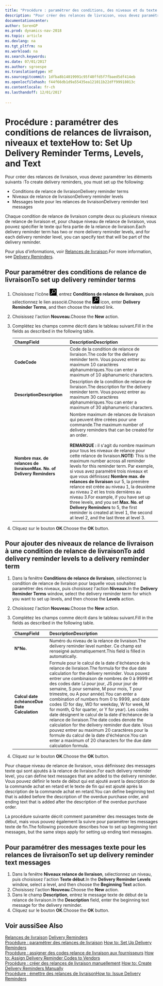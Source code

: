 ```yaml
---
title: "Procédure : paramétrer des conditions, des niveaux et du texte pour les relances de livraison"
description: "Pour créer des relances de livraison, vous devez paramétrer des conditions, des niveaux et du texte pour ces dernières. messages"
documentationcenter: 
author: SorenGP
ms.prod: dynamics-nav-2018
ms.topic: article
ms.devlang: na
ms.tgt_pltfrm: na
ms.workload: na
ms.search.keywords: 
ms.date: 07/01/2017
ms.author: sgroespe
ms.translationtype: HT
ms.sourcegitcommit: 1dfba8b14019991c95f40ffd5f7fbaed5df414eb
ms.openlocfilehash: f44f66db1d9a55435ea121011b22dff99918013c
ms.contentlocale: fr-ch
ms.lasthandoff: 12/01/2017

---
```

# <a name="how-to-set-up-delivery-reminder-terms-levels-and-text"></a><span data-ttu-id="cbf57-104">Procédure : paramétrer des conditions de relances de livraison, niveaux et texte</span><span class="sxs-lookup"><span data-stu-id="cbf57-104">How to: Set Up Delivery Reminder Terms, Levels, and Text</span></span>
<span data-ttu-id="cbf57-105">Pour créer des relances de livraison, vous devez paramétrer les éléments suivants :</span><span class="sxs-lookup"><span data-stu-id="cbf57-105">To create delivery reminders, you must set up the following:</span></span>  

- <span data-ttu-id="cbf57-106">Conditions de relance de livraison</span><span class="sxs-lookup"><span data-stu-id="cbf57-106">Delivery reminder terms</span></span>  
- <span data-ttu-id="cbf57-107">Niveaux de relance de livraison</span><span class="sxs-lookup"><span data-stu-id="cbf57-107">Delivery reminder levels</span></span>  
- <span data-ttu-id="cbf57-108">Messages texte pour les relances de livraison</span><span class="sxs-lookup"><span data-stu-id="cbf57-108">Delivery reminder text messages</span></span>  

<span data-ttu-id="cbf57-109">Chaque condition de relance de livraison compte deux ou plusieurs niveaux de relance de livraison et, pour chaque niveau de relance de livraison, vous pouvez spécifier le texte qui fera partie de la relance de livraison.</span><span class="sxs-lookup"><span data-stu-id="cbf57-109">Each delivery reminder term has two or more delivery reminder levels, and for each delivery reminder level, you can specify text that will be part of the delivery reminder.</span></span>  

<span data-ttu-id="cbf57-110">Pour plus d'informations, voir [Relances de livraison](delivery-reminders.md).</span><span class="sxs-lookup"><span data-stu-id="cbf57-110">For more information, see [Delivery Reminders](delivery-reminders.md).</span></span>  

## <a name="to-set-up-delivery-reminder-terms"></a><span data-ttu-id="cbf57-111">Pour paramétrer des conditions de relance de livraison</span><span class="sxs-lookup"><span data-stu-id="cbf57-111">To set up delivery reminder terms</span></span>  

1.  <span data-ttu-id="cbf57-112">Choisissez l'icône ![Page ou état pour la recherche](../../media/ui-search/search_small.png "icône Page ou état pour la recherche"), entrez **Conditions de relance de livraison**, puis sélectionnez le lien associé.</span><span class="sxs-lookup"><span data-stu-id="cbf57-112">Choose the ![Search for Page or Report](../../media/ui-search/search_small.png "Search for Page or Report icon") icon, enter **Delivery Reminder Terms**, and then choose the related link.</span></span>  
2.  <span data-ttu-id="cbf57-113">Choisissez l'action **Nouveau**.</span><span class="sxs-lookup"><span data-stu-id="cbf57-113">Choose the **New** action.</span></span>  
3.  <span data-ttu-id="cbf57-114">Complétez les champs comme décrit dans le tableau suivant.</span><span class="sxs-lookup"><span data-stu-id="cbf57-114">Fill in the fields as described in the following table.</span></span>  

    |<span data-ttu-id="cbf57-115">Champ</span><span class="sxs-lookup"><span data-stu-id="cbf57-115">Field</span></span>|<span data-ttu-id="cbf57-116">Description</span><span class="sxs-lookup"><span data-stu-id="cbf57-116">Description</span></span>|  
    |---------------------------------|---------------------------------------|  
    |<span data-ttu-id="cbf57-117">**Code**</span><span class="sxs-lookup"><span data-stu-id="cbf57-117">**Code**</span></span>|<span data-ttu-id="cbf57-118">Code de la condition de relance de livraison.</span><span class="sxs-lookup"><span data-stu-id="cbf57-118">The code for the delivery reminder term.</span></span> <span data-ttu-id="cbf57-119">Vous pouvez entrer au maximum 10 caractères alphanumériques.</span><span class="sxs-lookup"><span data-stu-id="cbf57-119">You can enter a maximum of 10 alphanumeric characters.</span></span>|  
    |<span data-ttu-id="cbf57-120">**Description**</span><span class="sxs-lookup"><span data-stu-id="cbf57-120">**Description**</span></span>|<span data-ttu-id="cbf57-121">Description de la condition de relance de livraison.</span><span class="sxs-lookup"><span data-stu-id="cbf57-121">The description for the delivery reminder term.</span></span> <span data-ttu-id="cbf57-122">Vous pouvez entrer au maximum 30 caractères alphanumériques.</span><span class="sxs-lookup"><span data-stu-id="cbf57-122">You can enter a maximum of 30 alphanumeric characters.</span></span>|  
    |<span data-ttu-id="cbf57-123">**Nombre max. de relances de livraison**</span><span class="sxs-lookup"><span data-stu-id="cbf57-123">**Max. No. of Delivery Reminders**</span></span>|<span data-ttu-id="cbf57-124">Nombre maximum de relances de livraison qui peuvent être créées pour une commande.</span><span class="sxs-lookup"><span data-stu-id="cbf57-124">The maximum number of delivery reminders that can be created for an order.</span></span><br /><br /> <span data-ttu-id="cbf57-125">**REMARQUE :** il s'agit du nombre maximum pour tous les niveaux de relance pour cette relance de livraison.</span><span class="sxs-lookup"><span data-stu-id="cbf57-125">**NOTE:** This is the maximum number across all reminder levels for this reminder term.</span></span> <span data-ttu-id="cbf57-126">Par exemple, si vous avez paramétré trois niveaux et que vous définissez **Nombre max. de relances de livraison** sur 5, la première relance est créée au niveau 1, la deuxième au niveau 2 et les trois dernières au niveau 3.</span><span class="sxs-lookup"><span data-stu-id="cbf57-126">For example, if you have set up three levels, and you set **Max. No. of Delivery Reminders** to 5, the first reminder is created at level 1, the second at level 2, and the last three at level 3.</span></span>|  

4.  <span data-ttu-id="cbf57-127">Cliquez sur le bouton **OK**.</span><span class="sxs-lookup"><span data-stu-id="cbf57-127">Choose the **OK** button.</span></span>  

## <a name="to-add-delivery-reminder-levels-to-a-delivery-reminder-term"></a><span data-ttu-id="cbf57-128">Pour ajouter des niveaux de relance de livraison à une condition de relance de livraison</span><span class="sxs-lookup"><span data-stu-id="cbf57-128">To add delivery reminder levels to a delivery reminder term</span></span>  

1.  <span data-ttu-id="cbf57-129">Dans la fenêtre **Conditions de relance de livraison**, sélectionnez la condition de relance de livraison pour laquelle vous souhaitez paramétrer des niveaux, puis choisissez l'action **Niveaux**.</span><span class="sxs-lookup"><span data-stu-id="cbf57-129">In the **Delivery Reminder Terms** window, select the delivery reminder term for which you want to set up levels, and then choose the **Levels** action.</span></span>  
2.  <span data-ttu-id="cbf57-130">Choisissez l'action **Nouveau**.</span><span class="sxs-lookup"><span data-stu-id="cbf57-130">Choose the **New** action.</span></span>  
3.  <span data-ttu-id="cbf57-131">Complétez les champs comme décrit dans le tableau suivant.</span><span class="sxs-lookup"><span data-stu-id="cbf57-131">Fill in the fields as described in the following table.</span></span>  

    |<span data-ttu-id="cbf57-132">Champ</span><span class="sxs-lookup"><span data-stu-id="cbf57-132">Field</span></span>|<span data-ttu-id="cbf57-133">Description</span><span class="sxs-lookup"><span data-stu-id="cbf57-133">Description</span></span>|  
    |---------------------------------|---------------------------------------|  
    |<span data-ttu-id="cbf57-134">**N°**</span><span class="sxs-lookup"><span data-stu-id="cbf57-134">**No.**</span></span>|<span data-ttu-id="cbf57-135">Numéro du niveau de la relance de livraison.</span><span class="sxs-lookup"><span data-stu-id="cbf57-135">The delivery reminder level number.</span></span> <span data-ttu-id="cbf57-136">Ce champ est renseigné automatiquement.</span><span class="sxs-lookup"><span data-stu-id="cbf57-136">This field is filled in automatically.</span></span>|  
    |<span data-ttu-id="cbf57-137">**Calcul date échéance**</span><span class="sxs-lookup"><span data-stu-id="cbf57-137">**Due Date Calculation**</span></span>|<span data-ttu-id="cbf57-138">Formule pour le calcul de la date d'échéance de la relance de livraison.</span><span class="sxs-lookup"><span data-stu-id="cbf57-138">The formula for the due date calculation for the delivery reminder.</span></span> <span data-ttu-id="cbf57-139">Vous pouvez entrer une combinaison de nombres de 0 à 9999 et des codes date (J pour jour, JS pour jour de semaine, S pour semaine, M pour mois, T pour trimestre, ou A pour année).</span><span class="sxs-lookup"><span data-stu-id="cbf57-139">You can enter a combination of numbers from 0 to 9999, and date codes (D for day, WD for weekday, W for week, M for month, Q for quarter, or Y for year).</span></span> <span data-ttu-id="cbf57-140">Les codes date désignent le calcul de la date d'échéance de la relance de livraison.</span><span class="sxs-lookup"><span data-stu-id="cbf57-140">The date codes denote the calculation for the delivery reminder due date.</span></span> <span data-ttu-id="cbf57-141">Vous pouvez entrer au maximum 20 caractères pour la formule du calcul de la date d'échéance.</span><span class="sxs-lookup"><span data-stu-id="cbf57-141">You can enter a maximum of 20 characters for the due date calculation formula.</span></span>|  

4.  <span data-ttu-id="cbf57-142">Cliquez sur le bouton **OK**.</span><span class="sxs-lookup"><span data-stu-id="cbf57-142">Choose the **OK** button.</span></span>  

<span data-ttu-id="cbf57-143">Pour chaque niveau de relance de livraison, vous définissez des messages texte qui sont ajoutés à la relance de livraison.</span><span class="sxs-lookup"><span data-stu-id="cbf57-143">For each delivery reminder level, you can define text messages that are added to the delivery reminder.</span></span> <span data-ttu-id="cbf57-144">Vous pouvez définir le texte de début qui est ajouté avant la description de la commande achat en retard et le texte de fin qui est ajouté après la description de la commande achat en retard.</span><span class="sxs-lookup"><span data-stu-id="cbf57-144">You can define beginning text that is added before the description of the overdue purchase order, and ending text that is added after the description of the overdue purchase order.</span></span>  

<span data-ttu-id="cbf57-145">La procédure suivante décrit comment paramétrer des messages texte de début, mais vous pouvez également la suivre pour paramétrer les messages texte de fin.</span><span class="sxs-lookup"><span data-stu-id="cbf57-145">The following procedure describes how to set up beginning text messages, but the same steps apply for setting up ending text messages.</span></span>  

## <a name="to-set-up-delivery-reminder-text-messages"></a><span data-ttu-id="cbf57-146">Pour paramétrer des messages texte pour les relances de livraison</span><span class="sxs-lookup"><span data-stu-id="cbf57-146">To set up delivery reminder text messages</span></span>  

1.  <span data-ttu-id="cbf57-147">Dans la fenêtre **Niveaux relance de livraison**, sélectionnez un niveau, puis choisissez l'action **Texte début**.</span><span class="sxs-lookup"><span data-stu-id="cbf57-147">In the **Delivery Reminder Levels** window, select a level, and then choose the **Beginning Text** action.</span></span>  
2.  <span data-ttu-id="cbf57-148">Choisissez l'action **Nouveau**.</span><span class="sxs-lookup"><span data-stu-id="cbf57-148">Choose the **New** action.</span></span>  
3.  <span data-ttu-id="cbf57-149">Dans le champ **Description**, entrez le message texte de début de la relance de livraison.</span><span class="sxs-lookup"><span data-stu-id="cbf57-149">In the **Description** field, enter the beginning text message for the delivery reminder.</span></span>  
4.  <span data-ttu-id="cbf57-150">Cliquez sur le bouton **OK**.</span><span class="sxs-lookup"><span data-stu-id="cbf57-150">Choose the **OK** button.</span></span>  

## <a name="see-also"></a><span data-ttu-id="cbf57-151">Voir aussi</span><span class="sxs-lookup"><span data-stu-id="cbf57-151">See Also</span></span>  
 <span data-ttu-id="cbf57-152">[Relances de livraison](delivery-reminders.md) </span><span class="sxs-lookup"><span data-stu-id="cbf57-152">[Delivery Reminders](delivery-reminders.md) </span></span>  
 <span data-ttu-id="cbf57-153">[Procédure : paramétrer des relances de livraison](how-to-set-up-delivery-reminders.md) </span><span class="sxs-lookup"><span data-stu-id="cbf57-153">[How to: Set Up Delivery Reminders](how-to-set-up-delivery-reminders.md) </span></span>  
 <span data-ttu-id="cbf57-154">[Procédure : assigner des codes relance de livraison aux fournisseurs](how-to-assign-delivery-reminder-codes-to-vendors.md) </span><span class="sxs-lookup"><span data-stu-id="cbf57-154">[How to: Assign Delivery Reminder Codes to Vendors](how-to-assign-delivery-reminder-codes-to-vendors.md) </span></span>  
 <span data-ttu-id="cbf57-155">[Procédure : créer des relances de livraison manuellement](how-to-create-delivery-reminders-manually.md) </span><span class="sxs-lookup"><span data-stu-id="cbf57-155">[How to: Create Delivery Reminders Manually](how-to-create-delivery-reminders-manually.md) </span></span>  
 [<span data-ttu-id="cbf57-156">Procédure : émettre des relances de livraison</span><span class="sxs-lookup"><span data-stu-id="cbf57-156">How to: Issue Delivery Reminders</span></span>](how-to-issue-delivery-reminders.md)

